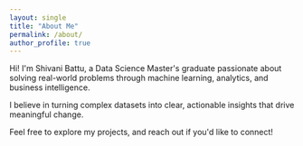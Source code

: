 ```yaml
---
layout: single
title: "About Me"
permalink: /about/
author_profile: true
---
```


Hi! I'm Shivani Battu, a Data Science Master's graduate passionate about solving real-world problems through machine learning, analytics, and business intelligence.  

I believe in turning complex datasets into clear, actionable insights that drive meaningful change.  

Feel free to explore my projects, and reach out if you'd like to connect!
